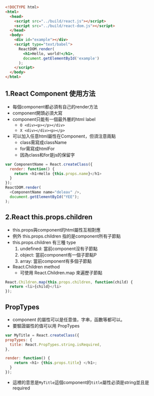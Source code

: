 ```html
<!DOCTYPE html>
<html>
  <head>
    <script src="../build/react.js"></script>
    <script src="../build/react-dom.js"></script>
  </head>
  <body>
    <div id="example"></div>
    <script type="text/babel">
      ReactDOM.render(
        <h1>Hello, world!</h1>,
        document.getElementById('example')
      );
    </script>
  </body>
</html>
```

## 1.React Component 使用方法
  * 每個component都必須有自己的render方法
  * component開頭必須大寫
  * component只能有一個最外層的html label
    * `O <div><p></p></div>`
    * `X <div></div><p></p>`
  * 可以加入任意html屬性在Component，但須注意兩點
    * class需寫成className
    * for需寫成htmlFor
    * 因為class和for是js的保留字

  ```javascript
  var ComponentName = React.createClass({
    render: function() {
      return <h1>Hello {this.props.name}</h1>
    }
  });
  ReactDOM.render(
    <ComponentName name="deleav" />,
    document.getElementById("YEE");
  );
  ```

## 2.React this.props.children
  * this.props與component的html屬性互相對應
  * 例外 this.props.children 指的是component所有子節點
  * this.props.children 有三種 type
    1. undefined: 當前component沒有子節點
    2. object: 當前component有一個子節點P
    3. array: 當前component有多個子節點
  * React.Children method
    * 可使用 React.Children.map 來遍歷子節點

  ```javascript
  React.Children.map(this.props.children, function(child) {
    return <li>{child}</li>
  });
  ```
## PropTypes
  * component 的屬性可以是任意值，字串，函數等都可以。
  * 要驗證屬性的值可以用 PropTypes
  ```javascript
  var MyTitle = React.createClass({
  propTypes: {
    title: React.PropTypes.string.isRequired,
  },

  render: function() {
      return <h1> {this.props.title} </h1>;
    }
  });
  ```
  * 這裡的意思是`MyTitle`這個component的`title`屬性必須是string並且是required
